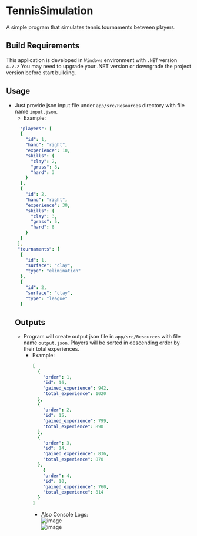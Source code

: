 # TennisSimulation
A simple program that simulates tennis tournaments between players.
## Build Requirements
This application is developed in `Windows` environment with `.NET` version `4.7.2` You may need to upgrade your .NET version or downgrade the project version before start building.
## Usage 
+ Just provide json input file under `app/src/Resources` directory with file name `input.json`.
  + Example:  
  ```yaml
    "players": [
    {
      "id": 1,
      "hand": "right",
      "experience": 10,
      "skills": {
        "clay": 2,
        "grass": 8,
        "hard": 3
      }   
    },
    {
      "id": 2,
      "hand": "right",
      "experience": 30,
      "skills": {
        "clay": 3,
        "grass": 5,
        "hard": 8
      }    
    }
   ],
   "tournaments": [
    {
      "id": 1,
      "surface": "clay",
      "type": "elimination"
    },
    {
      "id": 2,
      "surface": "clay",
      "type": "league"
    }
  ````
  ## Outputs
  + Program will create output json file in `app/src/Resources` with file name `output.json`. Players will be sorted in descending order by their total experiences.
    + Example:
      ```yaml
      [
        {
          "order": 1,
          "id": 16,
          "gained_experience": 942,
          "total_experience": 1020
        },
        {
          "order": 2,
          "id": 15,
          "gained_experience": 799,
          "total_experience": 890
        },
        {
          "order": 3,
          "id": 14,
          "gained_experience": 836,
          "total_experience": 870
        },
          {
          "order": 4,
          "id": 10,
          "gained_experience": 760,
          "total_experience": 814
        }
      ]
      ```
      + Also Console Logs:  
      ![image](https://cdn.discordapp.com/attachments/640134171456569376/942684266129657956/console2.jpg)  
      ![image](https://cdn.discordapp.com/attachments/640134171456569376/942684265936736316/console1.jpg)
